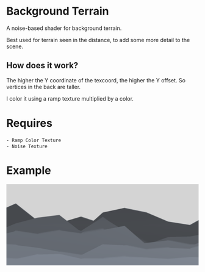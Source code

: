 # Background Terrain

A noise-based shader for background terrain.

Best used for terrain seen in the distance, to add some more detail to the scene.

## How does it work?

The higher the Y coordinate of the texcoord, the higher the Y offset. So vertices in the back are taller.

I color it using a ramp texture multiplied by a color.


# Requires

    - Ramp Color Texture
    - Noise Texture

# Example

![Terrain](Renders/Terrain.PNG "Terrain")
